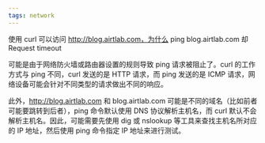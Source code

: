 ```yaml
---
tags: network
---
```


使用 curl 可以访问 http://blog.airtlab.com，为什么 ping blog.airtlab.com 却 Request timeout

可能是由于网络防火墙或路由器设置的规则导致 ping 请求被阻止了。curl 的工作方式与 ping 不同，curl 发送的是 HTTP 请求，而 ping 发送的是 ICMP 请求，网络设备可能会针对不同类型的请求做出不同的响应。 

此外，http://blog.airtlab.com 和 blog.airtlab.com 可能是不同的域名（比如前者可能要跳转到后者），ping 命令默认使用 DNS 协议解析主机名，而 curl 默认不会解析主机名。因此，可能需要先使用 dig 或 nslookup 等工具来查找主机名所对应的 IP 地址，然后使用 ping 命令指定 IP 地址来进行测试。